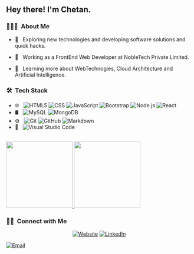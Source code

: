 

<h2> Hey there! I'm Chetan.</h2>

<h3> 👨🏻‍💻 &nbsp;About Me </h3>

- 🤔 &nbsp; Exploring new technologies and developing software solutions and quick hacks.

- 💼 &nbsp; Working as a FrontEnd Web Developer at NobleTech Private Limited.
- 🌱 &nbsp; Learning more about WebTechnogies, Cloud Architecture and Artificial Intelligence.


<h3> 🛠 &nbsp;Tech Stack</h3>


- 🌐 &nbsp;
  ![HTML5](https://img.shields.io/badge/-HTML5-333333?style=flat&logo=HTML5)
  ![CSS](https://img.shields.io/badge/-CSS-333333?style=flat&logo=CSS3&logoColor=1572B6)
  ![JavaScript](https://img.shields.io/badge/-JavaScript-333333?style=flat&logo=javascript)
  ![Bootstrap](https://img.shields.io/badge/-Bootstrap-333333?style=flat&logo=bootstrap&logoColor=563D7C)
  ![Node.js](https://img.shields.io/badge/-Node.js-333333?style=flat&logo=node.js)
  ![React](https://img.shields.io/badge/-React-333333?style=flat&logo=react)
- 🛢 &nbsp;
  ![MySQL](https://img.shields.io/badge/-MySQL-333333?style=flat&logo=mysql)
  ![MongoDB](https://img.shields.io/badge/-MongoDB-333333?style=flat&logo=mongodb)
- ⚙️ &nbsp;
  ![Git](https://img.shields.io/badge/-Git-333333?style=flat&logo=git)
  ![GitHub](https://img.shields.io/badge/-GitHub-333333?style=flat&logo=github)
  ![Markdown](https://img.shields.io/badge/-Markdown-333333?style=flat&logo=markdown)
- 🔧 &nbsp;
  ![Visual Studio Code](https://img.shields.io/badge/-Visual%20Studio%20Code-333333?style=flat&logo=visual-studio-code&logoColor=007ACC)



<br/>

<a href="https://github.com/Chetan07-code">
  <img height="180em" src="https://github-readme-stats.vercel.app/api?username=Chetan07-code&theme=buefy&show_icons=true" />
  <img height="180em" src="https://github-readme-stats.vercel.app/api/top-langs/?username=Chetan07-code&theme=buefy&layout=compact" />
</a>

<br/>

<h3> 🤝🏻 &nbsp;Connect with Me </h3>

<p align="center">
<a href="https://chetan3portfolio.netlify.app/#"><img alt="Website" src="https://img.shields.io/badge/Website- https://chetan3portfolio.netlify.app/#
-blue?style=flat-square&logo=google-chrome"></a>
<a href="https://www.linkedin.com/in/chetan-wankhede-282b20129/"><img alt="LinkedIn" src="https://img.shields.io/badge/LinkedIn-Chetan%20Wankhede-blue?style=flat-square&logo=linkedin"></a>

<a href="mailto:chetan.wankhede@outlook.com"><img alt="Email" src="https://img.shields.io/badge/Email-chetan.wankhede@outlook.com-blue?style=flat-square&logo=outlook"></a>
</p>


